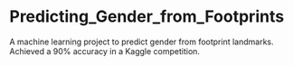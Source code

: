 # Predicting_Gender_from_Footprints
A machine learning project to predict gender from footprint landmarks. Achieved a 90% accuracy in a Kaggle competition.
